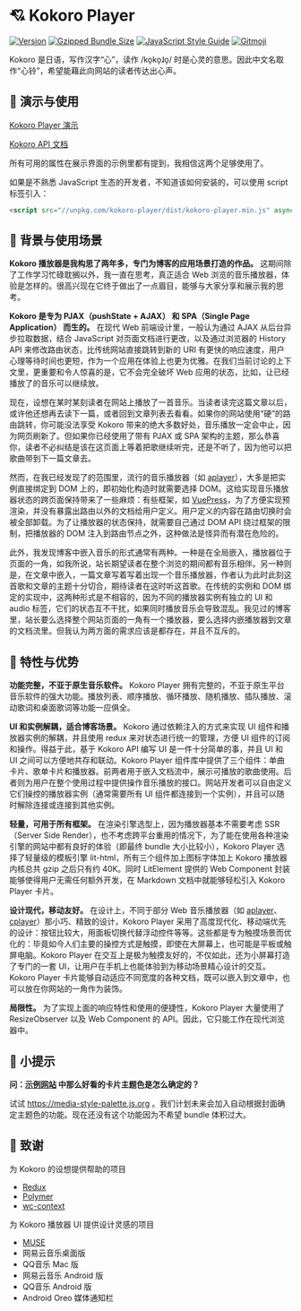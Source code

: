 # 💘 Kokoro Player

[![Version](https://flat.badgen.net/npm/v/kokoro-player)](https://npmjs.com/package/kokoro-player)
[![Gzipped Bundle Size](https://flat.badgen.net/bundlephobia/minzip/kokoro-player)](https://bundlephobia.com/result?p=kokoro-player)
[![JavaScript Style Guide](https://flat.badgen.net/badge/code%20style/standard/green)](https://standardjs.com)
[![Gitmoji](https://flat.badgen.net/badge/gitmoji/%F0%9F%98%9C%20%F0%9F%98%8D/FFDD67)](https://gitmoji.carloscuesta.me)

Kokoro 是日语，写作汉字“心”，读作 /ko̞ko̞ɺo̞/ 时是心灵的意思。因此中文名取作“心铃”，希望能藉此向网站的读者传达出心声。

## 💓 演示与使用

[Kokoro Player 演示](https://kokoro-player.js.org)

[Kokoro API 文档](https://kokoro.js.org)

所有可用的属性在展示界面的示例里都有提到，我相信这两个足够使用了。

如果是不熟悉 JavaScript 生态的开发者，不知道该如何安装的，可以使用 script 标签引入：

```html
<script src="//unpkg.com/kokoro-player/dist/kokoro-player.min.js" async=""></script>
```

## 🎐 背景与使用场景

**Kokoro 播放器是我构思了两年多，专门为博客的应用场景打造的作品。** 这期间除了工作学习忙碌耽搁以外，我一直在思考，真正适合 Web 浏览的音乐播放器，体验是怎样的。很高兴现在它终于做出了一点眉目，能够与大家分享和展示我的思考。

**Kokoro 是专为 PJAX（pushState + AJAX） 和 SPA（Single Page Application） 而生的。** 在现代 Web 前端设计里，一般认为通过 AJAX 从后台异步拉取数据，结合 JavaScript 对页面文档进行更改，以及通过浏览器的 History API 来修改路由状态，比传统网站直接跳转到新的 URI 有更快的响应速度，用户心理等待时间也更短，作为一个应用在体验上也更为优雅。在我们当前讨论的上下文里，更重要和令人惊喜的是，它不会完全破坏 Web 应用的状态，比如，让已经播放了的音乐可以继续放。

现在，设想在某时某刻读者在网站上播放了一首音乐。当读者读完这篇文章以后，或许他还想再去读下一篇，或者回到文章列表去看看。如果你的网站使用“硬”的路由跳转，你可能没法享受 Kokoro 带来的绝大多数好处，音乐播放一定会中止，因为网页刷新了。但如果你已经使用了带有 PJAX 或 SPA 架构的主题，那么恭喜你，读者不必纠结是该在这页面上等着把歌继续听完，还是不听了，因为他可以把歌曲带到下一篇文章去。

然而，在我已经发现了的范围里，流行的音乐播放器（如 [aplayer](https://github.com/DIYgod/APlayer)），大多是把实例直接绑定到 DOM 上的，即初始化构造时就需要选择 DOM。这给实现音乐播放器状态的跨页面保持带来了一些麻烦：有些框架，如 [VuePress](https://vuepress.vuejs.org)，为了方便实现预渲染，并没有暴露出路由以外的文档给用户定义。用户定义的内容在路由切换时会被全部卸载。为了让播放器的状态保持，就需要自己通过 DOM API 绕过框架的限制，把播放器的 DOM 注入到路由节点之外，这种做法是怪异而有潜在危险的。

此外，我发现博客中嵌入音乐的形式通常有两种。一种是在全局嵌入，播放器位于页面的一角，如我所说，站长期望读者在整个浏览的期间都有音乐相伴。另一种则是，在文章中嵌入，一篇文章写着写着出现一个音乐播放器，作者认为此时此刻这首歌和文章的主题十分切合，期待读者在这时听这首歌。在传统的实例和 DOM 绑定的实现中，这两种形式是不相容的，因为不同的播放器实例有独立的 UI 和 audio 标签，它们的状态互不干扰，如果同时播放音乐会导致混乱。我见过的博客里，站长要么选择整个网站页面的一角有一个播放器，要么选择内嵌播放器到文章的文档流里。但我认为两方面的需求应该是都存在，并且不互斥的。

## 💎 特性与优势

**功能完整，不亚于原生音乐软件。** Kokoro Player 拥有完整的，不亚于原生平台音乐软件的强大功能。播放列表、顺序播放、循环播放、随机播放、插队播放、滚动歌词和桌面歌词等功能一应俱全。

**UI 和实例解耦，适合博客场景。** Kokoro 通过依赖注入的方式来实现 UI 组件和播放器实例的解耦，并且使用 redux 来对状态进行统一的管理，方便 UI 组件的订阅和操作。得益于此，基于 Kokoro API 编写 UI 是一件十分简单的事，并且 UI 和 UI 之间可以方便地共存和联动。Kokoro Player 组件库中提供了三个组件：单曲卡片、歌单卡片和播放器。前两者用于嵌入文档流中，展示可播放的歌曲使用。后者则为用户在整个使用过程中提供操作音乐播放的接口。网站开发者可以自由定义它们操控的播放器实例（通常需要所有 UI 组件都连接到一个实例），并且可以随时解除连接或连接到其他实例。

**轻量，可用于所有框架。** 在渲染引擎选型上，因为播放器基本不需要考虑 SSR （Server Side Render），也不考虑跨平台重用的情况下，为了能在使用各种渲染引擎的网站中都有良好的体验（即最终 bundle 大小比较小），Kokoro Player 选择了轻量级的模板引擎 lit-html，所有三个组件加上图标字体加上 Kokoro 播放器内核总共 gzip 之后只有约 40K。同时 LitElement 提供的 Web Component 封装能够使得用户无需任何额外开发，在 Markdown 文档中就能够轻松引入 Kokoro Player 卡片。

**设计现代，移动友好。** 在设计上，不同于部分 Web 音乐播放器（如 [aplayer](https://github.com/DIYgod/APlayer)、[cplayer](https://github.com/MoePlayer/cPlayer)）那小巧、精致的设计，Kokoro Player 采用了高度现代化、移动端优先的设计：按钮比较大，用面板切换代替浮动控件等等。这些都是专为触摸场景而优化的：毕竟如今人们主要的操控方式是触摸，即使在大屏幕上，也可能是平板或触屏电脑。Kokoro Player 在交互上是极为触摸友好的，不仅如此，还为小屏幕打造了专门的一套 UI，让用户在手机上也能体验到为移动场景精心设计的交互。Kokoro Player 卡片能够自动适应不同宽度的各种文档，既可以嵌入到文章中，也可以放在你网站的一角作为装饰。

**局限性。** 为了实现上面的响应特性和使用的便捷性，Kokoro Player 大量使用了 ResizeObserver 以及 Web Component 的 API。因此，它只能工作在现代浏览器中。

## 🎨 小提示

**问：[示例网站](https://kokoro-player.js.org) 中那么好看的卡片主题色是怎么确定的？**

试试 https://media-style-palette.js.org 。我们计划未来会加入自动根据封面确定主题色的功能。现在还没有这个功能因为不希望 bundle 体积过大。

## 💌 致谢

为 Kokoro 的设想提供帮助的项目

+ [Redux](https://redux.js.org/)
+ [Polymer](https://www.polymer-project.org/)
+ [wc-context](https://github.com/blikblum/wc-context)

为 Kokoro 播放器 UI 提供设计灵感的项目

- [MUSE](https://github.com/moefront/muse)
- 网易云音乐桌面版
- QQ音乐 Mac 版
- 网易云音乐 Android 版
- QQ音乐 Android 版
- Android Oreo 媒体通知栏
